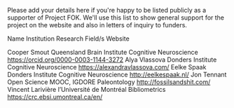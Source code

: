 Please add your details here if you're happy to be listed publicly as a supporter of Project FOK. We'll use this list to 
show general support for the project on the website and also in letters of inquiry to funders.

Name                  Institution                     Research Field/s          Website

Cooper Smout          Queensland Brain Institute      Cognitive Neuroscience    https://orcid.org/0000-0003-1144-3272
Alya Vlassova         Donders Institute               Cognitive Neuroscience    https://alexandravlassova.com/
Eelke Spaak           Donders Institute               Cognitive Neuroscience    http://eelkespaak.nl/
Jon Tennant           Open Science MOOC, IGDORE       Paleontology              http://fossilsandshit.com/
Vincent Larivière     l’Université de Montréal        Bibliometrics             https://crc.ebsi.umontreal.ca/en/
